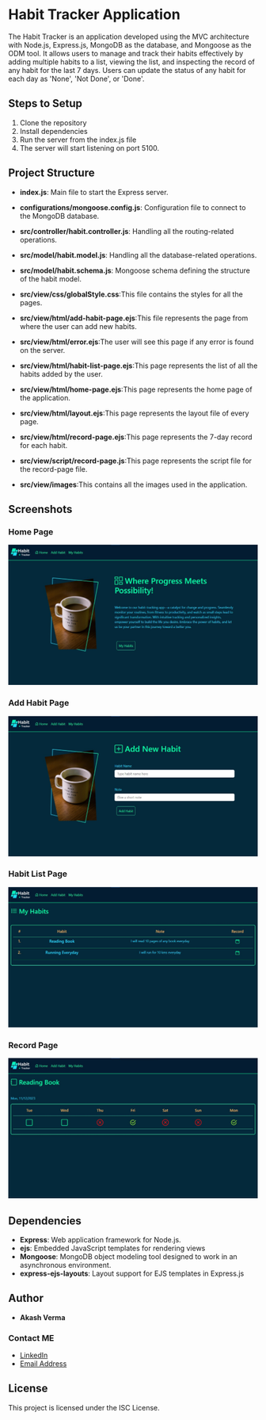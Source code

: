 # Habit Tracker Application

The Habit Tracker is an application developed using the MVC architecture with Node.js, Express.js, MongoDB as the database, and Mongoose as the ODM tool. It allows users to manage and track their habits effectively by adding multiple habits to a list, viewing the list, and inspecting the record of any habit for the last 7 days. Users can update the status of any habit for each day as 'None', 'Not Done', or 'Done'.


## Steps to Setup

1. Clone the repository
2. Install dependencies
3. Run the server from the index.js file 
3. The server will start listening on port 5100.


## Project Structure

- **index.js**: Main file to start the Express server.

- **configurations/mongoose.config.js**: Configuration file to connect to the MongoDB database.

- **src/controller/habit.controller.js**: Handling all the routing-related operations.

- **src/model/habit.model.js**: Handling all the database-related operations.
- **src/model/habit.schema.js**: Mongoose schema defining the structure of the habit model.

- **src/view/css/globalStyle.css**:This file contains the styles for all the pages.

- **src/view/html/add-habit-page.ejs**:This file represents the page from where the user can add new habits.
- **src/view/html/error.ejs**:The user will see this page if any error is found on the server.
- **src/view/html/habit-list-page.ejs**:This page represents the list of all the habits added by the user.
- **src/view/html/home-page.ejs**:This page represents the home page of the application.
- **src/view/html/layout.ejs**:This page represents the layout file of every page.
- **src/view/html/record-page.ejs**:This page represents the 7-day record for each habit.

- **src/view/script/record-page.js**:This page represents the script file for the record-page file.

- **src/view/images**:This contains all the images used in the application.

## Screenshots

### Home Page
![Home Page](src/view/images/Habit-Tracker-Home-Page.jpg "Home Page")

### Add Habit Page
![Add Habit Page](src/view/images/Habit-Tracker-Add-New-Habit-Page.jpg "Add Habit Page")

### Habit List Page
![Habit List Page](src/view/images/Habit-Tracker-Habit-List-Page.jpg "Habit List Page")

### Record Page
![Record Page](src/view/images/Habit-Tracker-Record-Page.jpg "Record Page")


## Dependencies

- **Express**: Web application framework for Node.js.
- **ejs**: Embedded JavaScript templates for rendering views
- **Mongoose**: MongoDB object modeling tool designed to work in an asynchronous environment.
- **express-ejs-layouts**:  Layout support for EJS templates in Express.js


## Author

- **Akash Verma**
### Contact ME
- [LinkedIn](https://www.linkedin.com/in/rishabh-goyal-8086671b0/)
- [Email Address](mailto:rishabhagrawal005@gmail.com)
  


## License

This project is licensed under the ISC License.


